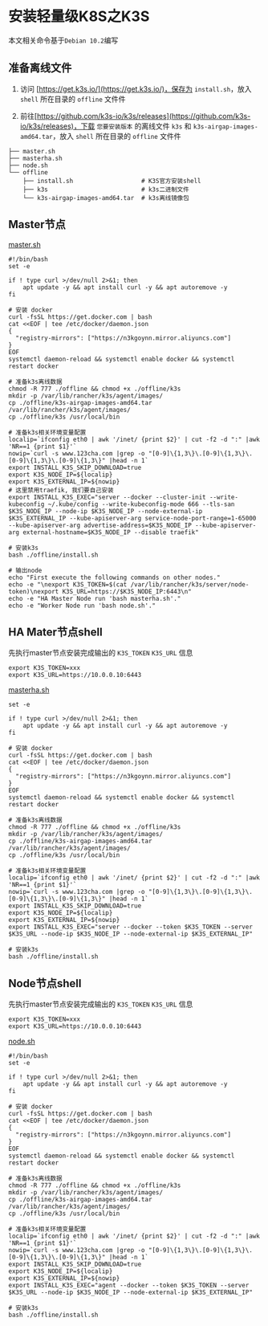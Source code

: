 # 安装轻量级K8S之K3S

本文相关命令基于`Debian 10.2`编写

## 准备离线文件

1. 访问 [https://get.k3s.io/](https://get.k3s.io/)，保存为 `install.sh`，放入 `shell` 所在目录的 `offline` 文件件

2. 前往[https://github.com/k3s-io/k3s/releases](https://github.com/k3s-io/k3s/releases)，下载 `您要安装版本` 的离线文件 `k3s` 和 `k3s-airgap-images-amd64.tar`，放入 `shell` 所在目录的 `offline` 文件件


```
├── master.sh
├── masterha.sh
├── node.sh
└── offline
    ├── install.sh                   # K3S官方安装shell
    ├── k3s                          # k3s二进制文件
    └── k3s-airgap-images-amd64.tar  # k3s离线镜像包
```

## Master节点

[master.sh](https://raw.githubusercontent.com/cnplat/architect/main/k3s/master.sh)

```shell
#!/bin/bash
set -e

if ! type curl >/dev/null 2>&1; then
    apt update -y && apt install curl -y && apt autoremove -y
fi

# 安装 docker
curl -fsSL https://get.docker.com | bash
cat <<EOF | tee /etc/docker/daemon.json
{
  "registry-mirrors": ["https://n3kgoynn.mirror.aliyuncs.com"]
}
EOF
systemctl daemon-reload && systemctl enable docker && systemctl restart docker

# 准备k3s离线数据
chmod -R 777 ./offline && chmod +x ./offline/k3s
mkdir -p /var/lib/rancher/k3s/agent/images/
cp ./offline/k3s-airgap-images-amd64.tar /var/lib/rancher/k3s/agent/images/
cp ./offline/k3s /usr/local/bin

# 准备k3s相关环境变量配置
localip=`ifconfig eth0 | awk '/inet/ {print $2}' | cut -f2 -d ":" |awk 'NR==1 {print $1}'`
nowip=`curl -s www.123cha.com |grep -o "[0-9]\{1,3\}\.[0-9]\{1,3\}\.[0-9]\{1,3\}\.[0-9]\{1,3\}" |head -n 1`
export INSTALL_K3S_SKIP_DOWNLOAD=true
export K3S_NODE_IP=${localip}
export K3S_EXTERNAL_IP=${nowip}
# 这里禁用traefik, 我们要自己安装
export INSTALL_K3S_EXEC="server --docker --cluster-init --write-kubeconfig ~/.kube/config --write-kubeconfig-mode 666 --tls-san $K3S_NODE_IP --node-ip $K3S_NODE_IP --node-external-ip $K3S_EXTERNAL_IP --kube-apiserver-arg service-node-port-range=1-65000 --kube-apiserver-arg advertise-address=$K3S_NODE_IP --kube-apiserver-arg external-hostname=$K3S_NODE_IP --disable traefik"

# 安装k3s
bash ./offline/install.sh

# 输出node
echo "First execute the following commands on other nodes."
echo -e "\nexport K3S_TOKEN=$(cat /var/lib/rancher/k3s/server/node-token)\nexport K3S_URL=https://$K3S_NODE_IP:6443\n"
echo -e "HA Master Node run 'bash masterha.sh'."
echo -e "Worker Node run 'bash node.sh'."
```

## HA Mater节点shell

先执行master节点安装完成输出的 `K3S_TOKEN` `K3S_URL` 信息

```shell
export K3S_TOKEN=xxx
export K3S_URL=https://10.0.0.10:6443
```

[masterha.sh](https://raw.githubusercontent.com/cnplat/architect/main/k3s/masterha.sh)

```shell
set -e

if ! type curl >/dev/null 2>&1; then
    apt update -y && apt install curl -y && apt autoremove -y
fi

# 安装 docker
curl -fsSL https://get.docker.com | bash
cat <<EOF | tee /etc/docker/daemon.json
{
  "registry-mirrors": ["https://n3kgoynn.mirror.aliyuncs.com"]
}
EOF
systemctl daemon-reload && systemctl enable docker && systemctl restart docker

# 准备k3s离线数据
chmod -R 777 ./offline && chmod +x ./offline/k3s
mkdir -p /var/lib/rancher/k3s/agent/images/
cp ./offline/k3s-airgap-images-amd64.tar /var/lib/rancher/k3s/agent/images/
cp ./offline/k3s /usr/local/bin

# 准备k3s相关环境变量配置
localip=`ifconfig eth0 | awk '/inet/ {print $2}' | cut -f2 -d ":" |awk 'NR==1 {print $1}'`
nowip=`curl -s www.123cha.com |grep -o "[0-9]\{1,3\}\.[0-9]\{1,3\}\.[0-9]\{1,3\}\.[0-9]\{1,3\}" |head -n 1`
export INSTALL_K3S_SKIP_DOWNLOAD=true
export K3S_NODE_IP=${localip}
export K3S_EXTERNAL_IP=${nowip}
export INSTALL_K3S_EXEC="server --docker --token $K3S_TOKEN --server $K3S_URL --node-ip $K3S_NODE_IP --node-external-ip $K3S_EXTERNAL_IP"

# 安装k3s
bash ./offline/install.sh
```

## Node节点shell

先执行master节点安装完成输出的 `K3S_TOKEN` `K3S_URL` 信息

```shell
export K3S_TOKEN=xxx
export K3S_URL=https://10.0.0.10:6443
```

[node.sh](https://raw.githubusercontent.com/cnplat/architect/main/k3s/node.sh)

```shell
#!/bin/bash
set -e

if ! type curl >/dev/null 2>&1; then
    apt update -y && apt install curl -y && apt autoremove -y
fi

# 安装 docker
curl -fsSL https://get.docker.com | bash
cat <<EOF | tee /etc/docker/daemon.json
{
  "registry-mirrors": ["https://n3kgoynn.mirror.aliyuncs.com"]
}
EOF
systemctl daemon-reload && systemctl enable docker && systemctl restart docker

# 准备k3s离线数据
chmod -R 777 ./offline && chmod +x ./offline/k3s
mkdir -p /var/lib/rancher/k3s/agent/images/
cp ./offline/k3s-airgap-images-amd64.tar /var/lib/rancher/k3s/agent/images/
cp ./offline/k3s /usr/local/bin

# 准备k3s相关环境变量配置
localip=`ifconfig eth0 | awk '/inet/ {print $2}' | cut -f2 -d ":" |awk 'NR==1 {print $1}'`
nowip=`curl -s www.123cha.com |grep -o "[0-9]\{1,3\}\.[0-9]\{1,3\}\.[0-9]\{1,3\}\.[0-9]\{1,3\}" |head -n 1`
export INSTALL_K3S_SKIP_DOWNLOAD=true
export K3S_NODE_IP=${localip}
export K3S_EXTERNAL_IP=${nowip}
export INSTALL_K3S_EXEC="agent --docker --token $K3S_TOKEN --server $K3S_URL --node-ip $K3S_NODE_IP --node-external-ip $K3S_EXTERNAL_IP"

# 安装k3s
bash ./offline/install.sh
```

